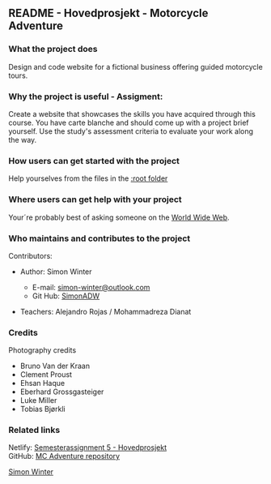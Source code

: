 
## README - Hovedprosjekt -  Motorcycle Adventure


### What the project does  
Design and code website for a fictional business offering guided motorcycle tours.

### Why the project is useful - Assigment:
Create a website that showcases the skills you have acquired through this course. You have carte blanche and should come up with a project brief yourself. Use the study's assessment criteria to evaluate your work along the way.
	
### How users can get started with the project  
Help yourselves from the files in the [:root folder][] 

### Where users can get help with your project  
Your´re probably best of asking someone on the [World Wide Web](www.google.com).

### Who maintains and contributes to the project  
Contributors:  
* Author: Simon Winter
	* E-mail: simon-winter@outlook.com
	* Git Hub: [SimonADW](https://github.com/SimonADW)

* Teachers: Alejandro Rojas / Mohammadreza Dianat

### Credits
Photography credits
* Bruno Van der Kraan
* Clement Proust
* Ehsan Haque
* Eberhard Grossgasteiger
* Luke Miller
* Tobias Bjørkli

### Related links
Netlify: [Semesterassignment 5 - Hovedprosjekt]()  
GitHub: [MC Adventure repository]()

[Simon Winter](https://github.com/SimonADW)  

[:root folder]: ./
